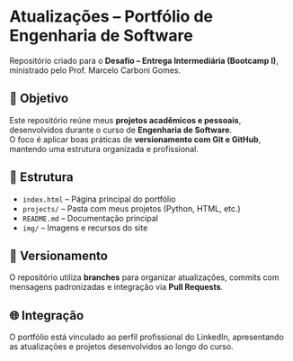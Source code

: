 # Atualizações – Portfólio de Engenharia de Software

Repositório criado para o **Desafio – Entrega Intermediária (Bootcamp I)**, ministrado pelo Prof. Marcelo Carboni Gomes.

## 🎯 Objetivo
Este repositório reúne meus **projetos acadêmicos e pessoais**, desenvolvidos durante o curso de **Engenharia de Software**.  
O foco é aplicar boas práticas de **versionamento com Git e GitHub**, mantendo uma estrutura organizada e profissional.

## 🧩 Estrutura
- `index.html` – Página principal do portfólio  
- `projects/` – Pasta com meus projetos (Python, HTML, etc.)  
- `README.md` – Documentação principal  
- `img/` – Imagens e recursos do site  

## 🔀 Versionamento
O repositório utiliza **branches** para organizar atualizações, commits com mensagens padronizadas e integração via **Pull Requests**.

## 🌐 Integração
O portfólio está vinculado ao perfil profissional do LinkedIn, apresentando as atualizações e projetos desenvolvidos ao longo do curso.
